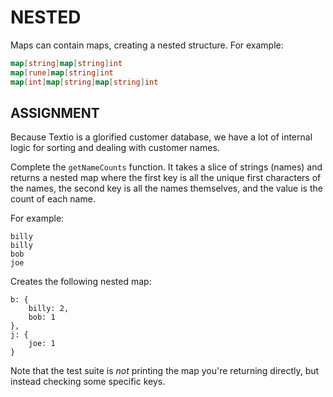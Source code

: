 # NESTED
Maps can contain maps, creating a nested structure. For example:

```go
map[string]map[string]int
map[rune]map[string]int
map[int]map[string]map[string]int
```

## ASSIGNMENT
Because Textio is a glorified customer database, we have a lot of internal logic for sorting and dealing with customer names.

Complete the `getNameCounts` function. It takes a slice of strings (names) and returns a nested map where the first key is all the unique first characters of the names, the second key is all the names themselves, and the value is the count of each name.

For example:

```
billy
billy
bob
joe
```

Creates the following nested map:

```
b: {
    billy: 2,
    bob: 1
},
j: {
    joe: 1
}
```
Note that the test suite is *not* printing the map you're returning directly, but instead checking some specific keys.